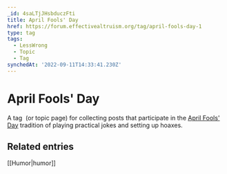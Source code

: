 ```yaml
---
_id: 4saLTjJHsbduczFti
title: April Fools' Day
href: https://forum.effectivealtruism.org/tag/april-fools-day-1
type: tag
tags:
  - LessWrong
  - Topic
  - Tag
synchedAt: '2022-09-11T14:33:41.230Z'
---
```

# April Fools' Day

A tag  (or topic page) for collecting posts that participate in the [April Fools' Day](https://en.wikipedia.org/wiki/April_Fools%27_Day) tradition of playing practical jokes and setting up hoaxes.

Related entries
---------------

[[Humor|humor]]